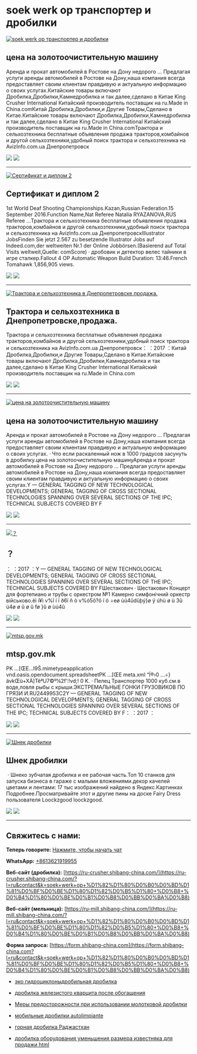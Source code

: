 # soek werk op транспортер и дробилки

<a href="https://swt.shibang-china.com/?l=ru&img&k=soek+werk+op+%D1%82%D1%80%D0%B0%D0%BD%D1%81%D0%BF%D0%BE%D1%80%D1%82%D0%B5%D1%80+%D0%B8+%D0%B4%D1%80%D0%BE%D0%B1%D0%B8%D0%BB%D0%BA%D0%B8" target="_blank">![soek werk op транспортер и дробилки](http://static.shibang-china.com/all-800x300/1342.jpg)</a>

## цена на золотоочистительную машину
Аренда и прокат автомобилей в Ростове на Дону недорого … Предлагая услуги аренды автомобилей в Ростове на Дону,наша компания всегда предоставляет своим клиентам правдивую и актуальную информацию о своих услугах.Китайские товары включают Дробилка,Дробилки,Камнедробилка и так далее,сделано в Китае King Crusher International Китайский производитель поставщик на ru.Made in China.comКитай Дробилка,Дробилки,и Другие Товары,Сделано в Китае.Китайские товары включают Дробилка,Дробилки,Камнедробилка и так далее,сделано в Китае King Crusher International Китайский производитель поставщик на ru.Made in China.comТрактора и сельхозтехника бесплатные объявления продажа тракторов,комбайнов и другой сельхозтехники,удобный поиск трактора и сельхозтехника на AvizInfo.com.ua Днепропетровск


<a href="https://whatsapp.shibangsoft.com/WhatsApp.php" target="_blank" title="WhatsApp">![](http://static.shibang-china.com/icon/whatsapp.png)</a> <a href="https://swt.shibang-china.com/?l=ru&icon&k=soek+werk+op+%D1%82%D1%80%D0%B0%D0%BD%D1%81%D0%BF%D0%BE%D1%80%D1%82%D0%B5%D1%80+%D0%B8+%D0%B4%D1%80%D0%BE%D0%B1%D0%B8%D0%BB%D0%BA%D0%B8" target="_blank">![](http://static.shibang-china.com/icon/chat-ru.png)</a>

---

<a href="https://swt.shibang-china.com/?l=ru&img&k=soek+werk+op+%D1%82%D1%80%D0%B0%D0%BD%D1%81%D0%BF%D0%BE%D1%80%D1%82%D0%B5%D1%80+%D0%B8+%D0%B4%D1%80%D0%BE%D0%B1%D0%B8%D0%BB%D0%BA%D0%B8" target="_blank">![Сертификат и диплом 2](http://static.shibang-china.com/all-800x300/1065.jpg)</a>

## Сертификат и диплом 2
1st World Deaf Shooting Championships.Kazan,Russian Federation.15 September 2016.Function Name,Nat Referee Natalia RYAZANOVA,RUS Referee …Трактора и сельхозтехника бесплатные объявления продажа тракторов,комбайнов и другой сельхозтехники,удобный поиск трактора и сельхозтехника на AvizInfo.com.ua ДнепропетровскIllustrator JobsFinden Sie jetzt 2.567 zu besetzende Illustrator Jobs auf Indeed.com,der weltweiten Nr.1 der Online Jobb&#246;rsen.(Basierend auf Total Visits weltweit,Quelle: comScore)&nbsp;&#0183;&#32;дробовик и детектор велес тайники в игре сталкер.Fallout 4 OP Automatic Weapon Build Duration: 13:46.French Tomahawk 1,856,905 views.


<a href="https://whatsapp.shibangsoft.com/WhatsApp.php" target="_blank" title="WhatsApp">![](http://static.shibang-china.com/icon/whatsapp.png)</a> <a href="https://swt.shibang-china.com/?l=ru&icon&k=soek+werk+op+%D1%82%D1%80%D0%B0%D0%BD%D1%81%D0%BF%D0%BE%D1%80%D1%82%D0%B5%D1%80+%D0%B8+%D0%B4%D1%80%D0%BE%D0%B1%D0%B8%D0%BB%D0%BA%D0%B8" target="_blank">![](http://static.shibang-china.com/icon/chat-ru.png)</a>

---

<a href="https://swt.shibang-china.com/?l=ru&img&k=soek+werk+op+%D1%82%D1%80%D0%B0%D0%BD%D1%81%D0%BF%D0%BE%D1%80%D1%82%D0%B5%D1%80+%D0%B8+%D0%B4%D1%80%D0%BE%D0%B1%D0%B8%D0%BB%D0%BA%D0%B8" target="_blank">![Трактора и сельхозтехника в Днепропетровске,продажа.](http://static.shibang-china.com/all-800x300/756.jpg)</a>

## Трактора и сельхозтехника в Днепропетровске,продажа.
Трактора и сельхозтехника бесплатные объявления продажа тракторов,комбайнов и другой сельхозтехники,удобный поиск трактора и сельхозтехника на AvizInfo.com.ua Днепропетровск： ：2017 ：Китай Дробилка,Дробилки,и Другие Товары,Сделано в Китае.Китайские товары включают Дробилка,Дробилки,Камнедробилка и так далее,сделано в Китае King Crusher International Китайский производитель поставщик на ru.Made in China.com


<a href="https://whatsapp.shibangsoft.com/WhatsApp.php" target="_blank" title="WhatsApp">![](http://static.shibang-china.com/icon/whatsapp.png)</a> <a href="https://swt.shibang-china.com/?l=ru&icon&k=soek+werk+op+%D1%82%D1%80%D0%B0%D0%BD%D1%81%D0%BF%D0%BE%D1%80%D1%82%D0%B5%D1%80+%D0%B8+%D0%B4%D1%80%D0%BE%D0%B1%D0%B8%D0%BB%D0%BA%D0%B8" target="_blank">![](http://static.shibang-china.com/icon/chat-ru.png)</a>

---

<a href="https://swt.shibang-china.com/?l=ru&img&k=soek+werk+op+%D1%82%D1%80%D0%B0%D0%BD%D1%81%D0%BF%D0%BE%D1%80%D1%82%D0%B5%D1%80+%D0%B8+%D0%B4%D1%80%D0%BE%D0%B1%D0%B8%D0%BB%D0%BA%D0%B8" target="_blank">![цена на золотоочистительную машину](http://static.shibang-china.com/all-800x300/1467.jpg)</a>

## цена на золотоочистительную машину
Аренда и прокат автомобилей в Ростове на Дону недорого … Предлагая услуги аренды автомобилей в Ростове на Дону,наша компания всегда предоставляет своим клиентам правдивую и актуальную информацию о своих услугах.&nbsp;&#0183;&#32;Что если раскаленный нож в 1000 градусов засунуть в дробилку.цена на золотоочистительную машинуАренда и прокат автомобилей в Ростове на Дону недорого … Предлагая услуги аренды автомобилей в Ростове на Дону,наша компания всегда предоставляет своим клиентам правдивую и актуальную информацию о своих услугах.Y — GENERAL TAGGING OF NEW TECHNOLOGICAL DEVELOPMENTS; GENERAL TAGGING OF CROSS SECTIONAL TECHNOLOGIES SPANNING OVER SEVERAL SECTIONS OF THE IPC; TECHNICAL SUBJECTS COVERED BY F


<a href="https://whatsapp.shibangsoft.com/WhatsApp.php" target="_blank" title="WhatsApp">![](http://static.shibang-china.com/icon/whatsapp.png)</a> <a href="https://swt.shibang-china.com/?l=ru&icon&k=soek+werk+op+%D1%82%D1%80%D0%B0%D0%BD%D1%81%D0%BF%D0%BE%D1%80%D1%82%D0%B5%D1%80+%D0%B8+%D0%B4%D1%80%D0%BE%D0%B1%D0%B8%D0%BB%D0%BA%D0%B8" target="_blank">![](http://static.shibang-china.com/icon/chat-ru.png)</a>

---

<a href="https://swt.shibang-china.com/?l=ru&img&k=soek+werk+op+%D1%82%D1%80%D0%B0%D0%BD%D1%81%D0%BF%D0%BE%D1%80%D1%82%D0%B5%D1%80+%D0%B8+%D0%B4%D1%80%D0%BE%D0%B1%D0%B8%D0%BB%D0%BA%D0%B8" target="_blank">![？](http://static.shibang-china.com/all-800x300/1308.jpg)</a>

## ？
： ：2017 ：Y — GENERAL TAGGING OF NEW TECHNOLOGICAL DEVELOPMENTS; GENERAL TAGGING OF CROSS SECTIONAL TECHNOLOGIES SPANNING OVER SEVERAL SECTIONS OF THE IPC; TECHNICAL SUBJECTS COVERED BY FШестакович&nbsp;&#0183;&#32;Шестакович Концерт для фортепиано и трубы с оркестром №1 Камерно симфонічний оркестр військово.&#235;&#236; &#237;&#165;&#236; v%&#238; &#237; &#239; &#240;6&#239; &#241; &#242; v%&#243;5&#244;?&#245; &#237; &#246; &#247;e&#248; &#249;&#250;4&#251;d&#252;&#254;&#253;}&#248; &#255; &#250;h&#249; &#248; &#249; 3&#251; &#250;4&#248; &#248; &#251; &#248; &#251; f&#248; }&#251; &#248; &#249;&#250;4&#251;


<a href="https://whatsapp.shibangsoft.com/WhatsApp.php" target="_blank" title="WhatsApp">![](http://static.shibang-china.com/icon/whatsapp.png)</a> <a href="https://swt.shibang-china.com/?l=ru&icon&k=soek+werk+op+%D1%82%D1%80%D0%B0%D0%BD%D1%81%D0%BF%D0%BE%D1%80%D1%82%D0%B5%D1%80+%D0%B8+%D0%B4%D1%80%D0%BE%D0%B1%D0%B8%D0%BB%D0%BA%D0%B8" target="_blank">![](http://static.shibang-china.com/icon/chat-ru.png)</a>

---

<a href="https://swt.shibang-china.com/?l=ru&img&k=soek+werk+op+%D1%82%D1%80%D0%B0%D0%BD%D1%81%D0%BF%D0%BE%D1%80%D1%82%D0%B5%D1%80+%D0%B8+%D0%B4%D1%80%D0%BE%D0%B1%D0%B8%D0%BB%D0%BA%D0%B8" target="_blank">![mtsp.gov.mk](http://static.shibang-china.com/all-800x300/237.jpg)</a>

## mtsp.gov.mk
PK …[ŒE…l9Š.mimetypeapplication vnd.oasis.opendocument.spreadsheetPK …[ŒE meta.xml “&#205;&#174;›0 …&#247;} &#228;vkŒ&#249;+X&#192;]T&#234;&#170;U7&#169;&#186;&#188;2f’:!vd;! 0 K.&nbsp;&#0183;&#32;Пелец Транспортер 1000 куб.см.в воде,ловля рыбы с крыши.ЭКСТРЕМАЛЬНЫЕ ГОНКИ ГРУЗОВИКОВ ПО ГРЯЗИ И.RU2449953C2Y — GENERAL TAGGING OF NEW TECHNOLOGICAL DEVELOPMENTS; GENERAL TAGGING OF CROSS SECTIONAL TECHNOLOGIES SPANNING OVER SEVERAL SECTIONS OF THE IPC; TECHNICAL SUBJECTS COVERED BY F： ：2017 ：


<a href="https://whatsapp.shibangsoft.com/WhatsApp.php" target="_blank" title="WhatsApp">![](http://static.shibang-china.com/icon/whatsapp.png)</a> <a href="https://swt.shibang-china.com/?l=ru&icon&k=soek+werk+op+%D1%82%D1%80%D0%B0%D0%BD%D1%81%D0%BF%D0%BE%D1%80%D1%82%D0%B5%D1%80+%D0%B8+%D0%B4%D1%80%D0%BE%D0%B1%D0%B8%D0%BB%D0%BA%D0%B8" target="_blank">![](http://static.shibang-china.com/icon/chat-ru.png)</a>

---

<a href="https://swt.shibang-china.com/?l=ru&img&k=soek+werk+op+%D1%82%D1%80%D0%B0%D0%BD%D1%81%D0%BF%D0%BE%D1%80%D1%82%D0%B5%D1%80+%D0%B8+%D0%B4%D1%80%D0%BE%D0%B1%D0%B8%D0%BB%D0%BA%D0%B8" target="_blank">![Шнек дробилки](http://static.shibang-china.com/all-800x300/588.jpg)</a>

## Шнек дробилки
&nbsp;&#0183;&#32;Шнеко зубчатая дробилка и ее рабочая часть.Топ 10 станков для запуска бизнеса в гараже с малыми вложениями.декор качелей цветами и лентами: 17 тыс изображений найдено в Яндекс.Картинках Подробнее.Просматривайте этот и другие пины на доске Fairy Dress пользователя Loockzgood loockzgood.

<a href="https://whatsapp.shibangsoft.com/WhatsApp.php" target="_blank" title="WhatsApp">![](http://static.shibang-china.com/icon/whatsapp.png)</a> <a href="https://swt.shibang-china.com/?l=ru&icon&k=soek+werk+op+%D1%82%D1%80%D0%B0%D0%BD%D1%81%D0%BF%D0%BE%D1%80%D1%82%D0%B5%D1%80+%D0%B8+%D0%B4%D1%80%D0%BE%D0%B1%D0%B8%D0%BB%D0%BA%D0%B8" target="_blank">![](http://static.shibang-china.com/icon/chat-ru.png)</a>

---
## Свяжитесь с нами:

**Теперь говорите:** [Нажмите, чтобы начать чат](https://swt.shibang-china.com?l=ru&contact&k=soek+werk+op+%D1%82%D1%80%D0%B0%D0%BD%D1%81%D0%BF%D0%BE%D1%80%D1%82%D0%B5%D1%80+%D0%B8+%D0%B4%D1%80%D0%BE%D0%B1%D0%B8%D0%BB%D0%BA%D0%B8)

**WhatsApp:**  [+8613621919955](https://whatsapp.shibangsoft.com/WhatsApp.php)

**Веб-сайт (дробилка):** [https://ru-crusher.shibang-china.com/](https://ru-crusher.shibang-china.com/?l=ru&contact&k=soek+werk+op+%D1%82%D1%80%D0%B0%D0%BD%D1%81%D0%BF%D0%BE%D1%80%D1%82%D0%B5%D1%80+%D0%B8+%D0%B4%D1%80%D0%BE%D0%B1%D0%B8%D0%BB%D0%BA%D0%B8)

**Веб-сайт (мельница):** [https://ru-mill.shibang-china.com/](https://ru-mill.shibang-china.com/?l=ru&contact&k=soek+werk+op+%D1%82%D1%80%D0%B0%D0%BD%D1%81%D0%BF%D0%BE%D1%80%D1%82%D0%B5%D1%80+%D0%B8+%D0%B4%D1%80%D0%BE%D0%B1%D0%B8%D0%BB%D0%BA%D0%B8)

**Форма запроса:** [https://form.shibang-china.com](https://form.shibang-china.com?l=ru&contact&k=soek+werk+op+%D1%82%D1%80%D0%B0%D0%BD%D1%81%D0%BF%D0%BE%D1%80%D1%82%D0%B5%D1%80+%D0%B8+%D0%B4%D1%80%D0%BE%D0%B1%D0%B8%D0%BB%D0%BA%D0%B8)

* [эко гидроциклоныдробильная дробилка](../132/%D1%8D%D0%BA%D0%BE%20%D0%B3%D0%B8%D0%B4%D1%80%D0%BE%D1%86%D0%B8%D0%BA%D0%BB%D0%BE%D0%BD%D1%8B%D0%B4%D1%80%D0%BE%D0%B1%D0%B8%D0%BB%D1%8C%D0%BD%D0%B0%D1%8F%20%D0%B4%D1%80%D0%BE%D0%B1%D0%B8%D0%BB%D0%BA%D0%B0.md)

* [дробилка железистого кварцита после обогащения](../133/%D0%B4%D1%80%D0%BE%D0%B1%D0%B8%D0%BB%D0%BA%D0%B0%20%D0%B6%D0%B5%D0%BB%D0%B5%D0%B7%D0%B8%D1%81%D1%82%D0%BE%D0%B3%D0%BE%20%D0%BA%D0%B2%D0%B0%D1%80%D1%86%D0%B8%D1%82%D0%B0%20%D0%BF%D0%BE%D1%81%D0%BB%D0%B5%20%D0%BE%D0%B1%D0%BE%D0%B3%D0%B0%D1%89%D0%B5%D0%BD%D0%B8%D1%8F.md)

* [Меры предосторожности при использовании молотковой дробилки](../133/%D0%9C%D0%B5%D1%80%D1%8B%20%D0%BF%D1%80%D0%B5%D0%B4%D0%BE%D1%81%D1%82%D0%BE%D1%80%D0%BE%D0%B6%D0%BD%D0%BE%D1%81%D1%82%D0%B8%20%D0%BF%D1%80%D0%B8%20%D0%B8%D1%81%D0%BF%D0%BE%D0%BB%D1%8C%D0%B7%D0%BE%D0%B2%D0%B0%D0%BD%D0%B8%D0%B8%20%D0%BC%D0%BE%D0%BB%D0%BE%D1%82%D0%BA%D0%BE%D0%B2%D0%BE%D0%B9%20%D0%B4%D1%80%D0%BE%D0%B1%D0%B8%D0%BB%D0%BA%D0%B8.md)

* [мобильные дробилки autolimpiante](../132/%D0%BC%D0%BE%D0%B1%D0%B8%D0%BB%D1%8C%D0%BD%D1%8B%D0%B5%20%D0%B4%D1%80%D0%BE%D0%B1%D0%B8%D0%BB%D0%BA%D0%B8%20autolimpiante.md)

* [горная дробилка Раджастхан](../133/%D0%B3%D0%BE%D1%80%D0%BD%D0%B0%D1%8F%20%D0%B4%D1%80%D0%BE%D0%B1%D0%B8%D0%BB%D0%BA%D0%B0%20%D0%A0%D0%B0%D0%B4%D0%B6%D0%B0%D1%81%D1%82%D1%85%D0%B0%D0%BD.md)

* [дробилка оборудования уменьшения размера известняка для продажи html](../132/%D0%B4%D1%80%D0%BE%D0%B1%D0%B8%D0%BB%D0%BA%D0%B0%20%D0%BE%D0%B1%D0%BE%D1%80%D1%83%D0%B4%D0%BE%D0%B2%D0%B0%D0%BD%D0%B8%D1%8F%20%D1%83%D0%BC%D0%B5%D0%BD%D1%8C%D1%88%D0%B5%D0%BD%D0%B8%D1%8F%20%D1%80%D0%B0%D0%B7%D0%BC%D0%B5%D1%80%D0%B0%20%D0%B8%D0%B7%D0%B2%D0%B5%D1%81%D1%82%D0%BD%D1%8F%D0%BA%D0%B0%20%D0%B4%D0%BB%D1%8F%20%D0%BF%D1%80%D0%BE%D0%B4%D0%B0%D0%B6%D0%B8%20html.md)